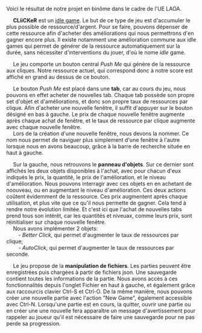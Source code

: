 Voici le résultat de notre projet en binôme dans le cadre de l'UE LAOA.

 &emsp; **CLiiCKeR** est un [idle game](https://fr.wikipedia.org/wiki/Jeu_incr%C3%A9mental). Le but de ce type de jeu est d'accumuler le plus possible de ressource/d'argent. Pour se 
faire, pouvons dépenser de cette ressource afin d'acheter des améliorations qui nous permettrons d'en gagner encore plus. Il existe notamment une amélioration commune aux idle 
games qui permet de générer de la ressource automatiquement sur la durée, sans nécessiter d'interventions du jouer, d'où le nome *idle* game.

 &emsp; Le jeu comporte un bouton central *Push Me* qui génère de la ressource aux cliques. Notre ressource actuel, qui correspond donc à notre score est affiché en grand au dessus de 
ce bouton.

 &emsp; Le bouton *Push Me* est placé dans une **tab**, car au cours du jeu, nous pouvons en effet acheter de nouvelles tab. Chaque tab possède son propre set d'objet et d'améliorations, 
et donc son propre taux de ressources par clique. Afin d'acheter une nouvelle fenêtre, il suffit d'appuyer sur le bouton désigné en bas à gauche. Le prix de 
chaque nouvelle fenêtre augmente après chaque achat de fenêtre, et le taux de ressource par clique augmente avec chaque nouvelle fenêtre.    
&emsp;  Lors de la création d'une nouvelle fenêtre, nous devons la nommer. Ce nom nous permet de naviguer plus simplement d'une fenêtre à l'autre lorsque nous en avons beaucoup, grâce
à la barre de recherche située en haut à gauche.

&emsp;  Sur la gauche, nous retrouvons le **panneau d'objets**. Sur ce dernier sont affichés les deux objets disponibles à l'achat, avec pour chacun d'eux indiqués le prix, la quantité,
le prix de l'amélioration, et le niveau d'amélioration. Nous pouvons interragir avec ces objets en en achetant de noouveau, ou en augmentant le niveau d'amélioration. Ces deux
actions coûtent évidemment de la ressource. Ces prix augmentent après chaque utilisation, et plus vite que ce qu'il nous permette de gagner. Cela tend à rendre notre évolution
limitée. Et c'est ici que l'achat de nouvelles tabs prend tous son intérêt, car les quantités et niveuax, comme leurs prix, sont réinitialiser sur chaque nouvelle fenêtre.    
&emsp;  Nous avons implémenter 2 objets:   
&emsp;&emsp;    - *Better Click*, qui permet d'augmenter le taux de ressources par clique;   
&emsp;&emsp;    - *AutoClick*, qui permet d'augmenter le taux de ressources par seconde.   


&emsp;  Le jeu propose de la **manipulation de fichiers**. Les parties peuvent être enregistrées puis chargées à partir de fichiers json. Une sauvegarde contient toutes les informations 
de la partie. Nous avons accès à ces fonctionnalités depuis l'onglet Fichier en haut à gauche, et également grâce aux raccourcis clavier Ctrl-S et Ctrl-O. De la même manière,
nous pouvons créer une nouvelle partie avec l'action "New Game", également accessible avec Ctrl-N. Lorsqu'une partie est en cours, la quitter, ouvrir une partie ou en créer une
une nouvelle fera apparaître un message d'avertissement pour rappeler au joueur qu'il est nécessaire de faire une sauvegarde pour ne pas perde sa progression.
